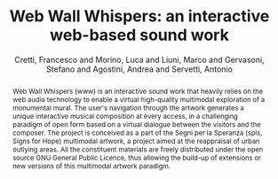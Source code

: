 --- 
title: "Web Wall Whispers: an interactive web-based sound work" 
abstract: "Web Wall Whispers (www) is an interactive sound work that heavily relies on the web audio technology to enable a virtual high-quality multimodal exploration of a monumental mural. The user's navigation through the artwork generates a unique interactive musical composition at every access, in a challenging paradigm of open form based on a virtual dialogue between the visitors and the composer. The project is conceived as a part of the Segni per la Speranza (spls, Signs for Hope) multimodal artwork, a project aimed at the reappraisal of urban outlying areas. All the constituent materials are freely distributed under the open source GNU General Public Licence, thus allowing the build-up of extensions or new versions of this multimodal artwork paradigm." 
address: "Berlin" 
author: "Cretti, Francesco and Morino, Luca and Liuni, Marco and Gervasoni, Stefano and Agostini, Andrea and Servetti, Antonio"
webAuthor: "Francesco Cretti, Luca Morino, Marco Liuni, Stefano Gervasoni, Andrea Agostini, Antonio Servetti" 
booktitle: "Proceedings of the International Web Audio Conference" 
editor: "Monschke, Jan and Guttandin, Christoph and Schnell, Norbert and Jenkinson, Thomas and Schaedler, Jack" 
month: "Proceedings of the International Web Audio Conference"
pages: "" 
publisher: "TU Berlin" 
series: "WAC '18"
track: "Paper"  
year: "2018" 
id: "2018_23" 
tags: year2018
media: undefined 
pdflink: undefined
ISSN: 2663-5844
---